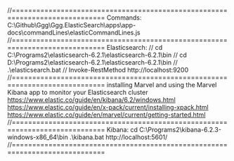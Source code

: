 //=============================================================================
Commands:
C:\Github\Ggg\Ggg.ElasticSearch\apps\app-docs\commandLines\elasticCommandLines.js
//=============================================================================
Elasticsearch: 
// cd C:\Programs2\elasticsearch-6.2.1\elasticsearch-6.2.1\bin
// cd D:\Programs2\elasticsearch-6.2.1\elasticsearch-6.2.1\bin
// .\elasticsearch.bat
// Invoke-RestMethod http://localhost:9200
//=============================================================================
installing Marvel and using the Marvel Kibana app to monitor your Elasticsearch 
cluster
https://www.elastic.co/guide/en/kibana/6.2/windows.html
https://www.elastic.co/guide/en/x-pack/current/installing-xpack.html
https://www.elastic.co/guide/en/marvel/current/getting-started.html
//=============================================================================
Kibana:
cd C:\Programs2\kibana-6.2.3-windows-x86_64\bin
.\kibana.bat
http://localhost:5601/
//=============================================================================